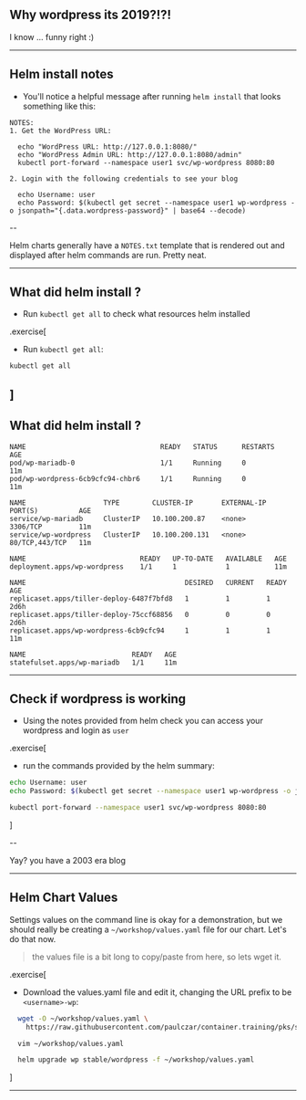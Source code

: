 ## Why wordpress its 2019?!?!

I know ... funny right :)

---

## Helm install notes

- You'll notice a helpful message after running `helm install` that looks something like this:

```
NOTES:
1. Get the WordPress URL:

  echo "WordPress URL: http://127.0.0.1:8080/"
  echo "WordPress Admin URL: http://127.0.0.1:8080/admin"
  kubectl port-forward --namespace user1 svc/wp-wordpress 8080:80

2. Login with the following credentials to see your blog

  echo Username: user
  echo Password: $(kubectl get secret --namespace user1 wp-wordpress -o jsonpath="{.data.wordpress-password}" | base64 --decode)
```

--

Helm charts generally have a `NOTES.txt` template that is rendered out and displayed after helm commands are run.  Pretty neat.

---

## What did helm install ?

- Run `kubectl get all` to check what resources helm installed

.exercise[
  - Run `kubectl get all`:
  ```bash
  kubectl get all
  ```

]
---

## What did helm install ?

```
NAME                                 READY   STATUS      RESTARTS   AGE
pod/wp-mariadb-0                     1/1     Running     0          11m
pod/wp-wordpress-6cb9cfc94-chbr6     1/1     Running     0          11m

NAME                   TYPE        CLUSTER-IP       EXTERNAL-IP   PORT(S)          AGE
service/wp-mariadb     ClusterIP   10.100.200.87    <none>        3306/TCP         11m
service/wp-wordpress   ClusterIP   10.100.200.131   <none>        80/TCP,443/TCP   11m

NAME                            READY   UP-TO-DATE   AVAILABLE   AGE
deployment.apps/wp-wordpress    1/1     1            1           11m

NAME                                       DESIRED   CURRENT   READY   AGE
replicaset.apps/tiller-deploy-6487f7bfd8   1         1         1       2d6h
replicaset.apps/tiller-deploy-75ccf68856   0         0         0       2d6h
replicaset.apps/wp-wordpress-6cb9cfc94     1         1         1       11m

NAME                          READY   AGE
statefulset.apps/wp-mariadb   1/1     11m

```

---

## Check if wordpress is working

- Using the notes provided from helm check you can access your wordpress and login as `user`

.exercise[
  - run the commands provided by the helm summary:
  ```bash
  echo Username: user
  echo Password: $(kubectl get secret --namespace user1 wp-wordpress -o jsonpath="{.data.wordpress-password}" | base64 --decode)

  kubectl port-forward --namespace user1 svc/wp-wordpress 8080:80
  ```
]

--

Yay? you have a 2003 era blog

---

## Helm Chart Values

Settings values on the command line is okay for a demonstration, but we should really be creating a `~/workshop/values.yaml` file for our chart. Let's do that now.

> the values file is a bit long to copy/paste from here, so lets wget it.

.exercise[
  - Download the values.yaml file and edit it, changing the URL prefix to be `<username>-wp`:
  ```bash
    wget -O ~/workshop/values.yaml \
      https://raw.githubusercontent.com/paulczar/container.training/pks/slides/pks/wp/values.yaml

    vim ~/workshop/values.yaml

    helm upgrade wp stable/wordpress -f ~/workshop/values.yaml

  ```
]

---